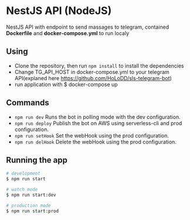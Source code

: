 # NestJS API (NodeJS)

NestJS API with endpoint to send massages to telegram, contained **Dockerfile** and **docker-compose.yml** to run localy

## Using

-   Clone the repository, then run `npm install` to install the dependencies
-   Change TG_API_HOST in docker-compose.yml to your telegram API(explaned here https://github.com/HoLoDD/sls-telegram-bot)
-   run application with $ docker-compose up

## Commands

-   `npm run dev` Runs the bot in polling mode with the dev configuration.
-   `npm run deploy` Publish the bot on AWS using serverless-cli and prod configuration.
-   `npm run setHook` Set the webHook using the prod configuration.
-   `npm run delHook` Delete the webHook using the prod configuration.

## Running the app

```bash
# development
$ npm run start

# watch mode
$ npm run start:dev

# production mode
$ npm run start:prod
```
